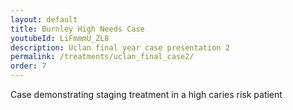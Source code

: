 ```yaml
---
layout: default
title: Burnley High Needs Case
youtubeId: LiFmmmU_ZL8
description: Uclan final year case presentation 2
permalink: /treatments/uclan_final_case2/
order: 7
---
```

Case demonstrating staging treatment in a high caries risk patient
<object data="/assets/uclanfinalcase2.pdf" width="1000" height="1000" type='application/pdf'/>
